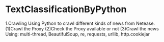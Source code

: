 # TextClassificationByPython

1.Crawling
    Using Python to crawl different kinds of news from Netease.
    (1)Crawl the Proxy
    (2)Check the Proxy available or not
    (3)Crawl the news
    Using: multi-thread, BeautifulSoup, re, requests, urllib, http.cookiejar
